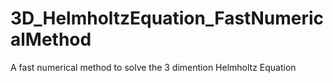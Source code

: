 # 3D_HelmholtzEquation_FastNumericalMethod
A fast numerical method to solve the 3 dimention Helmholtz Equation

